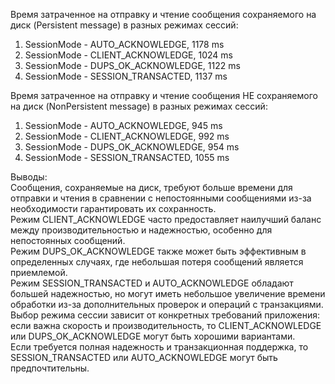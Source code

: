 Время затраченное на отправку и чтение сообщения сохраняемого на диск (Persistent message) в разных режимах сессий:
1) SessionMode - AUTO_ACKNOWLEDGE, 1178 ms
2) SessionMode - CLIENT_ACKNOWLEDGE, 1024 ms
3) SessionMode - DUPS_OK_ACKNOWLEDGE, 1122 ms
4) SessionMode - SESSION_TRANSACTED, 1137 ms  

Время затраченное на отправку и чтение сообщения НЕ сохраняемого на диск (NonPersistent message) в разных режимах сессий:  
1) SessionMode - AUTO_ACKNOWLEDGE, 945 ms
2) SessionMode - CLIENT_ACKNOWLEDGE, 992 ms
3) SessionMode - DUPS_OK_ACKNOWLEDGE, 954 ms  
4) SessionMode - SESSION_TRANSACTED, 1055 ms  

Выводы:    
Сообщения, сохраняемые на диск, требуют больше времени для отправки и чтения в сравнении с непостоянными сообщениями из-за необходимости гарантировать их сохранность.  
Режим CLIENT_ACKNOWLEDGE часто предоставляет наилучший баланс между производительностью и надежностью, особенно для непостоянных сообщений.  
Режим DUPS_OK_ACKNOWLEDGE также может быть эффективным в определенных случаях, где небольшая потеря сообщений является приемлемой.  
Режим SESSION_TRANSACTED и AUTO_ACKNOWLEDGE обладают большей надежностью, но могут иметь небольшое увеличение времени обработки из-за дополнительных проверок и операций с транзакциями.  
Выбор режима сессии зависит от конкретных требований приложения: если важна скорость и производительность, то CLIENT_ACKNOWLEDGE или DUPS_OK_ACKNOWLEDGE могут быть хорошими вариантами.  
Если требуется полная надежность и транзакционная поддержка, то SESSION_TRANSACTED или AUTO_ACKNOWLEDGE могут быть предпочтительны.
